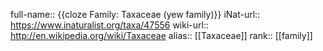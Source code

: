 full-name:: {{cloze Family: Taxaceae (yew family)}}
iNat-url:: https://www.inaturalist.org/taxa/47556
wiki-url:: http://en.wikipedia.org/wiki/Taxaceae
alias:: [[Taxaceae]]
rank:: [[family]]